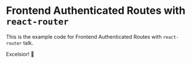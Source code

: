 # Frontend Authenticated Routes with `react-router`

This is the example code for Frontend Authenticated Routes with `react-router` talk.

Excelsior! :rocket:
